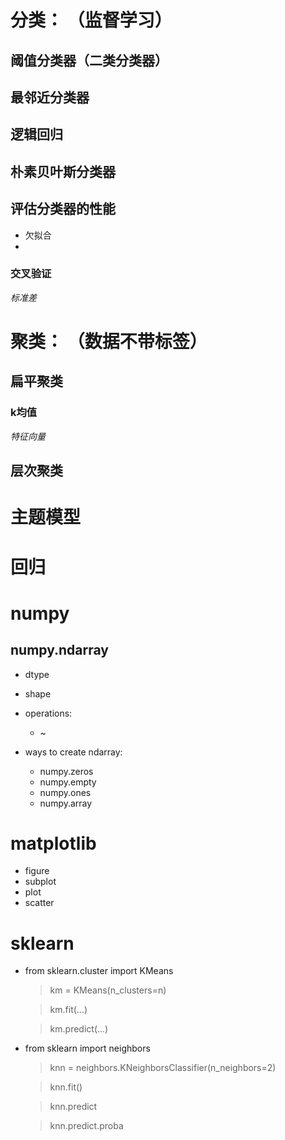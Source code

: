 # 分类： （监督学习）
## 阈值分类器（二类分类器）
## 最邻近分类器
## 逻辑回归
## 朴素贝叶斯分类器

## 评估分类器的性能
* 欠拟合 
*   

### 交叉验证
*标准差*

# 聚类： （数据不带标签）
## 扁平聚类
### k均值
*特征向量* 
## 层次聚类

# 主题模型


# 回归




# numpy
## numpy.ndarray
  - dtype
  - shape
  - operations:
    * ~
    
  - ways to create ndarray:
    * numpy.zeros
    * numpy.empty
    * numpy.ones
    * numpy.array

# matplotlib
  * figure
  * subplot
  * plot
  * scatter
  
# sklearn
  * from sklearn.cluster import KMeans
    > km = KMeans(n_clusters=n)
  
    > km.fit(...)
    
    > km.predict(...)
    
  * from sklearn import neighbors
    > knn = neighbors.KNeighborsClassifier(n_neighbors=2)
    
    > knn.fit()
    
    > knn.predict
    
    > knn.predict.proba
